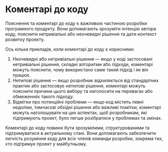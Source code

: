# Коментарі до коду

Пояснення та коментарі до коду є важливою частиною розробки програмного продукту. Вони допомагають зрозуміти інтенцію автора коду, пояснити нетривіальні або неочевидні рішення та дати контекст розвитку проекту.

Ось кілька прикладів, коли коментарі до коду є корисними:

1. Неочевидні або нетривіальні рішення — якщо у коді застосовані нетривіальні рішення, складні алгоритми або підходи, коментарі можуть пояснити, чому використано саме такий підхід і як він працює.
2. Нетипові рішення — якщо розробник відхиляється від стандартних практик або застосовує нетипові рішення, коментарі можуть пояснити причини цього вибору та наголосити на перевагах або обмеженнях такого підходу.
3. Відмітки про потенційні проблеми — якщо код містить певні недоліки, тимчасові обхідні рішення або важливі помітки, коментарі можуть наголошувати на цих аспектах, щоб розробникам, які підтримують проект, було легше розібратися у проблемах та змінах.

Коментарі до коду повинні бути зрозумілими, структурованими та підтримуватися в актуальному стані. Вони допомагають забезпечити легкість розуміння коду для всіх членів команди розробки, зокрема тих, хто підтримує проект у майбутньому.
